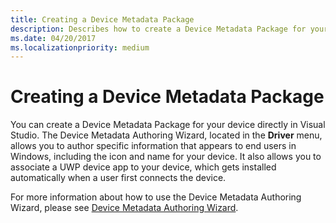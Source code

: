 ```yaml
---
title: Creating a Device Metadata Package
description: Describes how to create a Device Metadata Package for your device directly in Visual Studio using the Device Metadata Authoring Wizard.
ms.date: 04/20/2017
ms.localizationpriority: medium
---
```


# Creating a Device Metadata Package

You can create a Device Metadata Package for your device directly in Visual Studio. The Device Metadata Authoring Wizard, located in the **Driver** menu, allows you to author specific information that appears to end users in Windows, including the icon and name for your device. It also allows you to associate a UWP device app to your device, which gets installed automatically when a user first connects the device.

For more information about how to use the Device Metadata Authoring Wizard, please see [Device Metadata Authoring Wizard](../devtest/device-metadata-authoring-wizard-portal.md).

 

